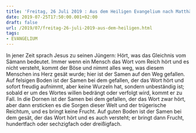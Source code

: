 ```yaml
---
title: 'Freitag, 26 Juli 2019 : Aus dem Heiligen Evangelium nach Matthäus - Mt 13,18-23.'
date: 2019-07-25T17:50:00.001+02:00
draft: false
url: /2019/07/freitag-26-juli-2019-aus-dem-heiligen.html
tags: 
- EVANGELIUM
---
```


In jener Zeit sprach Jesus zu seinen Jüngern: Hört, was das Gleichnis vom Sämann bedeutet. Immer wenn ein Mensch das Wort vom Reich hört und es nicht versteht, kommt der Böse und nimmt alles weg, was diesem Menschen ins Herz gesät wurde; hier ist der Samen auf den Weg gefallen. Auf felsigen Boden ist der Samen bei dem gefallen, der das Wort hört und sofort freudig aufnimmt, aber keine Wurzeln hat, sondern unbeständig ist; sobald er um des Wortes willen bedrängt oder verfolgt wird, kommt er zu Fall. In die Dornen ist der Samen bei dem gefallen, der das Wort zwar hört, aber dann ersticken es die Sorgen dieser Welt und der trügerische Reichtum, und es bringt keine Frucht. Auf guten Boden ist der Samen bei dem gesät, der das Wort hört und es auch versteht; er bringt dann Frucht, hundertfach oder sechzigfach oder dreißigfach.